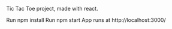 Tic Tac Toe project, made with react.

Run npm install
Run npm start
App runs at http://localhost:3000/
